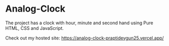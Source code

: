 # Analog-Clock

The project has a clock with hour, minute and second hand using Pure HTML, CSS and JavaScript. 

Check out my hosted site: https://analog-clock-praptidevgun25.vercel.app/


